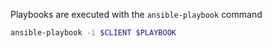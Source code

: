 Playbooks are executed with the `ansible-playbook` command
```sh
ansible-playbook -i $CLIENT $PLAYBOOK
```

